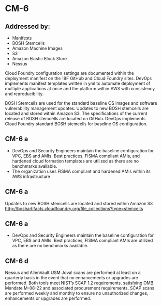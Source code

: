 # CM-6
## Addressed by:
 - Manifests
 - BOSH Stemcells
 - Amazon Machine Images
 - S3
 - Amazon Elastic Block Store
 - Nessus


Cloud Foundry configuration settings are documented within the deployment manifest on the 18F GitHub and Cloud Foundry sites. DevOps implements manifest templates written in yml to automate deployment of multiple applications at once and the platform within AWS with consistency and reproducibility.




BOSH Stemcells are used for the standard baseline OS images and software vulnerability management updates. Updates to new BOSH stemcells are located and stored within Amazon S3. The specifications of the current release of BOSH stemcells are located on GitHub. DevOps implements Cloud Foundry standard BOSH stemcells for baseline OS configuration.




## CM-6 a
- DevOps and Security Engineers maintain the baseline configuration for VPC, EBS and AMIs.  Best practices, FISMA compliant AMIs, and hardened cloud formation templates are utilized as there are no benchmarks available.
- The organization uses FISMA compliant and hardened AMIs within its AWS infrastructure





## CM-6 a
Updates to new BOSH stemcells are located and stored within Amazon S3 http://boshartifacts.cloudfoundry.org/file_collections?type=stemcells




## CM-6 a
- DevOps and Security Engineers maintain the baseline configuration for VPC, EBS and AMIs.  Best practices, FISMA compliant AMIs are utilized as there are no benchmarks available.





## CM-6 d
Nessus and AlienVault USM Joval scans are performed at least on a quarterly basis in the event that no enhancements or upgrades are performed. Both tools meet NIST’s SCAP 1.2 requirements, satisfying OMB Mandate M-08-22 and associated procurement requirements. SCAP scans are performed weekly and monthly to ensure no unauthorized changes, enhancements or upgrades are performed.



